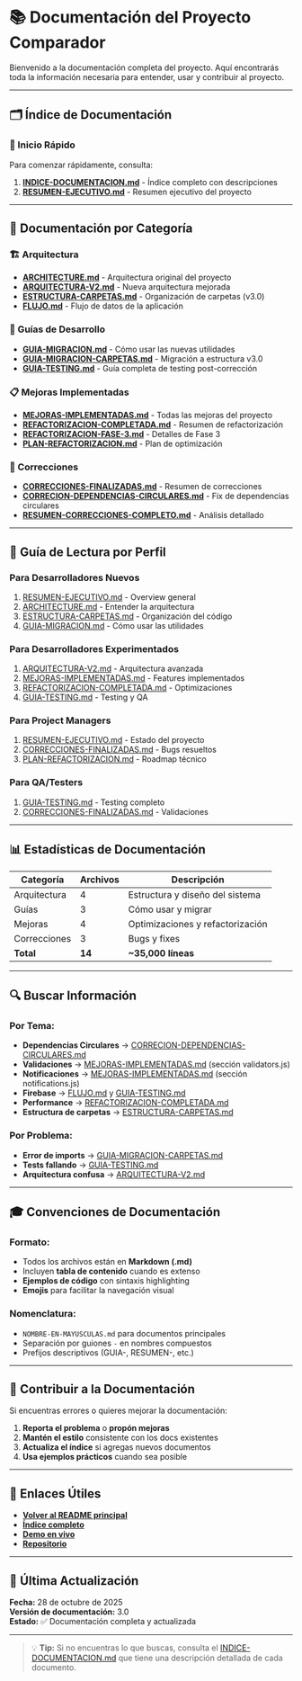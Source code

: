 # 📚 Documentación del Proyecto Comparador

Bienvenido a la documentación completa del proyecto. Aquí encontrarás toda la información necesaria para entender, usar y contribuir al proyecto.

---

## 🗂️ Índice de Documentación

### 🚀 Inicio Rápido
Para comenzar rápidamente, consulta:
1. **[INDICE-DOCUMENTACION.md](./INDICE-DOCUMENTACION.md)** - Índice completo con descripciones
2. **[RESUMEN-EJECUTIVO.md](./RESUMEN-EJECUTIVO.md)** - Resumen ejecutivo del proyecto

---

## 📖 Documentación por Categoría

### 🏗️ Arquitectura
- **[ARCHITECTURE.md](./ARCHITECTURE.md)** - Arquitectura original del proyecto
- **[ARQUITECTURA-V2.md](./ARQUITECTURA-V2.md)** - Nueva arquitectura mejorada
- **[ESTRUCTURA-CARPETAS.md](./ESTRUCTURA-CARPETAS.md)** - Organización de carpetas (v3.0)
- **[FLUJO.md](./FLUJO.md)** - Flujo de datos de la aplicación

### 🔧 Guías de Desarrollo
- **[GUIA-MIGRACION.md](./GUIA-MIGRACION.md)** - Cómo usar las nuevas utilidades
- **[GUIA-MIGRACION-CARPETAS.md](./GUIA-MIGRACION-CARPETAS.md)** - Migración a estructura v3.0
- **[GUIA-TESTING.md](./GUIA-TESTING.md)** - Guía completa de testing post-corrección

### 📋 Mejoras Implementadas
- **[MEJORAS-IMPLEMENTADAS.md](./MEJORAS-IMPLEMENTADAS.md)** - Todas las mejoras del proyecto
- **[REFACTORIZACION-COMPLETADA.md](./REFACTORIZACION-COMPLETADA.md)** - Resumen de refactorización
- **[REFACTORIZACION-FASE-3.md](./REFACTORIZACION-FASE-3.md)** - Detalles de Fase 3
- **[PLAN-REFACTORIZACION.md](./PLAN-REFACTORIZACION.md)** - Plan de optimización

### 🐛 Correcciones
- **[CORRECCIONES-FINALIZADAS.md](./CORRECCIONES-FINALIZADAS.md)** - Resumen de correcciones
- **[CORRECION-DEPENDENCIAS-CIRCULARES.md](./CORRECION-DEPENDENCIAS-CIRCULARES.md)** - Fix de dependencias circulares
- **[RESUMEN-CORRECCIONES-COMPLETO.md](./RESUMEN-CORRECCIONES-COMPLETO.md)** - Análisis detallado

---

## 🎯 Guía de Lectura por Perfil

### Para Desarrolladores Nuevos
1. [RESUMEN-EJECUTIVO.md](./RESUMEN-EJECUTIVO.md) - Overview general
2. [ARCHITECTURE.md](./ARCHITECTURE.md) - Entender la arquitectura
3. [ESTRUCTURA-CARPETAS.md](./ESTRUCTURA-CARPETAS.md) - Organización del código
4. [GUIA-MIGRACION.md](./GUIA-MIGRACION.md) - Cómo usar las utilidades

### Para Desarrolladores Experimentados
1. [ARQUITECTURA-V2.md](./ARQUITECTURA-V2.md) - Arquitectura avanzada
2. [MEJORAS-IMPLEMENTADAS.md](./MEJORAS-IMPLEMENTADAS.md) - Features implementados
3. [REFACTORIZACION-COMPLETADA.md](./REFACTORIZACION-COMPLETADA.md) - Optimizaciones
4. [GUIA-TESTING.md](./GUIA-TESTING.md) - Testing y QA

### Para Project Managers
1. [RESUMEN-EJECUTIVO.md](./RESUMEN-EJECUTIVO.md) - Estado del proyecto
2. [CORRECCIONES-FINALIZADAS.md](./CORRECCIONES-FINALIZADAS.md) - Bugs resueltos
3. [PLAN-REFACTORIZACION.md](./PLAN-REFACTORIZACION.md) - Roadmap técnico

### Para QA/Testers
1. [GUIA-TESTING.md](./GUIA-TESTING.md) - Testing completo
2. [CORRECCIONES-FINALIZADAS.md](./CORRECCIONES-FINALIZADAS.md) - Validaciones

---

## 📊 Estadísticas de Documentación

| Categoría | Archivos | Descripción |
|-----------|----------|-------------|
| Arquitectura | 4 | Estructura y diseño del sistema |
| Guías | 3 | Cómo usar y migrar |
| Mejoras | 4 | Optimizaciones y refactorización |
| Correcciones | 3 | Bugs y fixes |
| **Total** | **14** | **~35,000 líneas** |

---

## 🔍 Buscar Información

### Por Tema:
- **Dependencias Circulares** → [CORRECION-DEPENDENCIAS-CIRCULARES.md](./CORRECION-DEPENDENCIAS-CIRCULARES.md)
- **Validaciones** → [MEJORAS-IMPLEMENTADAS.md](./MEJORAS-IMPLEMENTADAS.md) (sección validators.js)
- **Notificaciones** → [MEJORAS-IMPLEMENTADAS.md](./MEJORAS-IMPLEMENTADAS.md) (sección notifications.js)
- **Firebase** → [FLUJO.md](./FLUJO.md) y [GUIA-TESTING.md](./GUIA-TESTING.md)
- **Performance** → [REFACTORIZACION-COMPLETADA.md](./REFACTORIZACION-COMPLETADA.md)
- **Estructura de carpetas** → [ESTRUCTURA-CARPETAS.md](./ESTRUCTURA-CARPETAS.md)

### Por Problema:
- **Error de imports** → [GUIA-MIGRACION-CARPETAS.md](./GUIA-MIGRACION-CARPETAS.md)
- **Tests fallando** → [GUIA-TESTING.md](./GUIA-TESTING.md)
- **Arquitectura confusa** → [ARQUITECTURA-V2.md](./ARQUITECTURA-V2.md)

---

## 🎓 Convenciones de Documentación

### Formato:
- Todos los archivos están en **Markdown (.md)**
- Incluyen **tabla de contenido** cuando es extenso
- **Ejemplos de código** con sintaxis highlighting
- **Emojis** para facilitar la navegación visual

### Nomenclatura:
- `NOMBRE-EN-MAYUSCULAS.md` para documentos principales
- Separación por guiones `-` en nombres compuestos
- Prefijos descriptivos (GUIA-, RESUMEN-, etc.)

---

## 📝 Contribuir a la Documentación

Si encuentras errores o quieres mejorar la documentación:

1. **Reporta el problema** o **propón mejoras**
2. **Mantén el estilo** consistente con los docs existentes
3. **Actualiza el índice** si agregas nuevos documentos
4. **Usa ejemplos prácticos** cuando sea posible

---

## 🔗 Enlaces Útiles

- **[Volver al README principal](../README.md)**
- **[Índice completo](./INDICE-DOCUMENTACION.md)**
- **[Demo en vivo](https://comparador-8nd.pages.dev/)**
- **[Repositorio](https://github.com/Daardev/prototipo-comparador)**

---

## 📅 Última Actualización

**Fecha:** 28 de octubre de 2025  
**Versión de documentación:** 3.0  
**Estado:** ✅ Documentación completa y actualizada

---

> 💡 **Tip:** Si no encuentras lo que buscas, consulta el [INDICE-DOCUMENTACION.md](./INDICE-DOCUMENTACION.md) que tiene una descripción detallada de cada documento.
